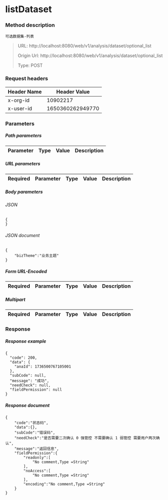 # listDataset

### Method description

```
可选数据集-列表
```

> URL: http://localhost:8080/web/v1/analysis/dataset/optional_list
>
> Origin Url: http://localhost:8080/web/v1/analysis/dataset/optional_list
>
> Type: POST


### Request headers

|Header Name| Header Value|
|---------|------|
|x-org-id|10902217|
|x-user-id|1650360262949770|

### Parameters

##### Path parameters

| Parameter | Type | Value | Description |
|---------|------|------|------------|


##### URL parameters

|Required| Parameter | Type | Value | Description |
|---------|---------|------|------|------------|


##### Body parameters

###### JSON

```
{
}
```

###### JSON document

```
{
	"bizTheme":"业务主题"
}
```


##### Form URL-Encoded
|Required| Parameter | Type | Value | Description |
|---------|---------|------|------|------------|


##### Multipart
|Required | Parameter | Type | Value | Description |
|---------|---------|------|------|------------|


### Response

##### Response example

```
{
  "code": 200,
  "data": {
    "anaId": 1736500767105001
  },
  "subCode": null,
  "message": "成功",
  "needCheck": null,
  "fieldPermission": null
}
```

##### Response document
```
{
	"code":"状态码",
	"data":{},
	"subCode":"错误码",
	"needCheck":"是否需要二次确认 0 强管控 不需要确认 1 弱管控 需要用户两次确认",
	"message":"返回信息",
	"fieldPermission":{
		"readonly":[
			"No comment,Type =String"
		],
		"noAccess":[
			"No comment,Type =String"
		],
		"encoding":"No comment,Type =String"
	}
}
```


